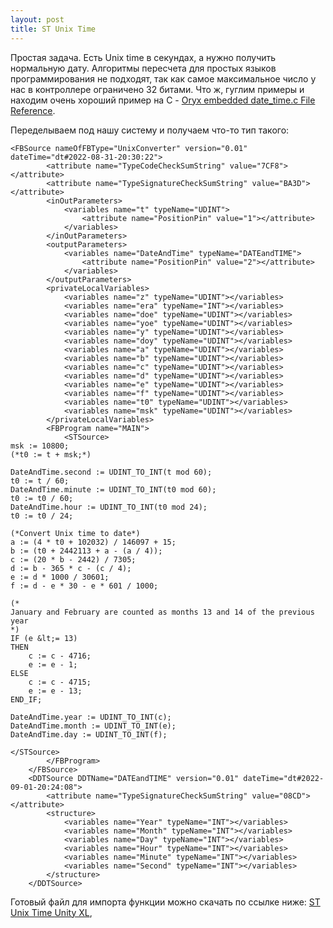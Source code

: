 ```yaml
---
layout: post
title: ST Unix Time
---
```



Простая задача. Есть Unix time в секундах, а нужно получить нормальную дату. Алгоритмы пересчета для простых языков программирования не подходят, так как самое максимальное число у нас в контроллере ограничено 32 битами. Что ж, гуглим примеры и находим очень хороший пример на С - [Oryx embedded date_time.c File Reference](https://www.oryx-embedded.com/doc/date__time_8c_source.html).

Переделываем под нашу систему и получаем что-то тип такого:

```
<FBSource nameOfFBType="UnixConverter" version="0.01" dateTime="dt#2022-08-31-20:30:22">
		<attribute name="TypeCodeCheckSumString" value="7CF8"></attribute>
		<attribute name="TypeSignatureCheckSumString" value="BA3D"></attribute>
		<inOutParameters>
			<variables name="t" typeName="UDINT">
				<attribute name="PositionPin" value="1"></attribute>
			</variables>
		</inOutParameters>
		<outputParameters>
			<variables name="DateAndTime" typeName="DATEandTIME">
				<attribute name="PositionPin" value="2"></attribute>
			</variables>
		</outputParameters>
		<privateLocalVariables>
			<variables name="z" typeName="UDINT"></variables>
			<variables name="era" typeName="INT"></variables>
			<variables name="doe" typeName="UDINT"></variables>
			<variables name="yoe" typeName="UDINT"></variables>
			<variables name="y" typeName="UDINT"></variables>
			<variables name="doy" typeName="UDINT"></variables>
			<variables name="a" typeName="UDINT"></variables>
			<variables name="b" typeName="UDINT"></variables>
			<variables name="c" typeName="UDINT"></variables>
			<variables name="d" typeName="UDINT"></variables>
			<variables name="e" typeName="UDINT"></variables>
			<variables name="f" typeName="UDINT"></variables>
			<variables name="t0" typeName="UDINT"></variables>
			<variables name="msk" typeName="UDINT"></variables>
		</privateLocalVariables>
		<FBProgram name="MAIN">
			<STSource>
msk := 10800;
(*t0 := t + msk;*)

DateAndTime.second := UDINT_TO_INT(t mod 60);
t0 := t / 60;
DateAndTime.minute := UDINT_TO_INT(t0 mod 60);
t0 := t0 / 60;
DateAndTime.hour := UDINT_TO_INT(t0 mod 24);
t0 := t0 / 24;

(*Convert Unix time to date*)
a := (4 * t0 + 102032) / 146097 + 15;
b := (t0 + 2442113 + a - (a / 4));
c := (20 * b - 2442) / 7305;
d := b - 365 * c - (c / 4);
e := d * 1000 / 30601;
f := d - e * 30 - e * 601 / 1000;
  
(* 
January and February are counted as months 13 and 14 of the previous year
*) 
IF (e &lt;= 13)
THEN
	c := c - 4716;
	e := e - 1;
ELSE
	c := c - 4715;
	e := e - 13;
END_IF;

DateAndTime.year := UDINT_TO_INT(c);
DateAndTime.month := UDINT_TO_INT(e);
DateAndTime.day := UDINT_TO_INT(f);

</STSource>
		</FBProgram>
	</FBSource>
	<DDTSource DDTName="DATEandTIME" version="0.01" dateTime="dt#2022-09-01-20:24:08">
		<attribute name="TypeSignatureCheckSumString" value="08CD"></attribute>
		<structure>
			<variables name="Year" typeName="INT"></variables>
			<variables name="Month" typeName="INT"></variables>
			<variables name="Day" typeName="INT"></variables>
			<variables name="Hour" typeName="INT"></variables>
			<variables name="Minute" typeName="INT"></variables>
			<variables name="Second" typeName="INT"></variables>
		</structure>
	</DDTSource>
```


Готовый файл для импорта функции можно скачать по ссылке ниже:
[ST Unix Time Unity XL](https://github.com/OlegBezverhii/olegbezverhii.github.io/blob/master/assets/unity/unixtime.xdb), 